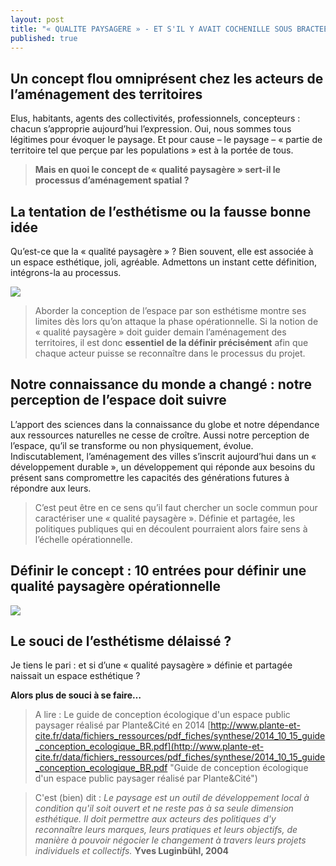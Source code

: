 ```yaml
---
layout: post
title: "« QUALITE PAYSAGERE » - ET S'IL Y AVAIT COCHENILLE SOUS BRACTEE ?"
published: true
---
```









## Un concept flou omniprésent chez les acteurs de l’aménagement des territoires
Elus, habitants, agents des collectivités, professionnels, concepteurs : chacun s’approprie aujourd’hui l’expression. Oui, nous sommes tous légitimes pour évoquer le paysage. Et pour cause – le paysage – « partie de territoire tel que perçue par les populations » est à la portée de tous.

> **Mais en quoi le concept de « qualité paysagère » sert-il le processus d’aménagement spatial ?**

## La tentation de l’esthétisme ou la fausse bonne idée 
Qu’est-ce que la « qualité paysagère » ? Bien souvent, elle est associée à un espace esthétique, joli, agréable. 
Admettons un instant cette définition, intégrons-la au processus.

![]({{site.baseurl}}/media/article-web2-1_cas.jpg)
> Aborder la conception de l’espace par son esthétisme montre ses limites dès lors qu’on attaque la phase opérationnelle. Si la notion de « qualité paysagère » doit guider demain l’aménagement des territoires, il est donc **essentiel de la définir précisément** afin que chaque acteur puisse se reconnaître dans le processus du projet.

## Notre connaissance du monde a changé : notre perception de l’espace doit suivre 
L’apport des sciences dans la connaissance du globe et notre dépendance aux ressources naturelles ne cesse de croître. Aussi notre perception de l’espace, qu’il se transforme ou non physiquement, évolue. Indiscutablement, l’aménagement des villes s’inscrit aujourd’hui dans un « développement durable », un développement qui réponde aux besoins du présent sans compromettre les capacités des générations futures à répondre aux leurs. 

> C’est peut être en ce sens qu’il faut chercher un socle commun pour caractériser une « qualité paysagère ». Définie et partagée, les politiques publiques qui en découlent pourraient alors faire sens à l’échelle opérationnelle.

## Définir le concept : 10 entrées pour définir une qualité paysagère opérationnelle
![]({{site.baseurl}}/media/article-web2-1_strategie.jpg)

## Le souci de l’esthétisme délaissé ?
Je tiens le pari : et si d’une « qualité paysagère » définie et partagée naissait un espace esthétique ? 

**Alors plus de souci à se faire…**

> A lire : 
Le guide de conception écologique d'un espace public paysager réalisé par Plante&Cité en 2014
[http://www.plante-et-cite.fr/data/fichiers_ressources/pdf_fiches/synthese/2014_10_15_guide_conception_ecologique_BR.pdf](http://www.plante-et-cite.fr/data/fichiers_ressources/pdf_fiches/synthese/2014_10_15_guide_conception_ecologique_BR.pdf "Guide de conception écologique d'un espace public paysager réalisé par Plante&Cité")

> C'est (bien) dit : 
_Le paysage est un outil de développement local à condition qu'il soit ouvert et ne reste pas à sa seule dimension esthétique. Il doit permettre aux acteurs des politiques d'y reconnaître leurs marques, leurs pratiques et leurs objectifs, de manière à pouvoir négocier le changement à travers leurs projets individuels et collectifs._ 
**Yves Luginbühl, 2004**

